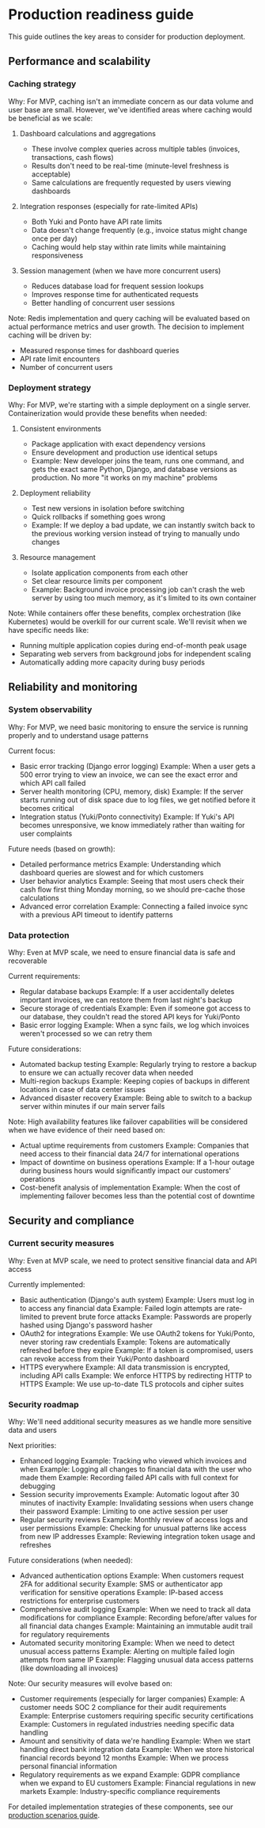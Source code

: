 # Production readiness guide

This guide outlines the key areas to consider for production deployment. 

## Performance and scalability

### Caching strategy
Why: For MVP, caching isn't an immediate concern as our data volume and user base are small. However, we've identified areas where caching would be beneficial as we scale:

1. Dashboard calculations and aggregations
   - These involve complex queries across multiple tables (invoices, transactions, cash flows)
   - Results don't need to be real-time (minute-level freshness is acceptable)
   - Same calculations are frequently requested by users viewing dashboards

2. Integration responses (especially for rate-limited APIs)
   - Both Yuki and Ponto have API rate limits
   - Data doesn't change frequently (e.g., invoice status might change once per day)
   - Caching would help stay within rate limits while maintaining responsiveness

3. Session management (when we have more concurrent users)
   - Reduces database load for frequent session lookups
   - Improves response time for authenticated requests
   - Better handling of concurrent user sessions

Note: Redis implementation and query caching will be evaluated based on actual performance metrics and user growth. The decision to implement caching will be driven by:
- Measured response times for dashboard queries
- API rate limit encounters
- Number of concurrent users

### Deployment strategy
Why: For MVP, we're starting with a simple deployment on a single server. Containerization would provide these benefits when needed:

1. Consistent environments
   - Package application with exact dependency versions
   - Ensure development and production use identical setups
   - Example: New developer joins the team, runs one command, and gets the exact same Python, Django, and database versions as production. No more "it works on my machine" problems

2. Deployment reliability
   - Test new versions in isolation before switching
   - Quick rollbacks if something goes wrong
   - Example: If we deploy a bad update, we can instantly switch back to the previous working version instead of trying to manually undo changes

3. Resource management
   - Isolate application components from each other
   - Set clear resource limits per component
   - Example: Background invoice processing job can't crash the web server by using too much memory, as it's limited to its own container

Note: While containers offer these benefits, complex orchestration (like Kubernetes) would be overkill for our current scale. We'll revisit when we have specific needs like:
- Running multiple application copies during end-of-month peak usage
- Separating web servers from background jobs for independent scaling
- Automatically adding more capacity during busy periods

## Reliability and monitoring

### System observability
Why: For MVP, we need basic monitoring to ensure the service is running properly and to understand usage patterns

Current focus:
- Basic error tracking (Django error logging)
  Example: When a user gets a 500 error trying to view an invoice, we can see the exact error and which API call failed
- Server health monitoring (CPU, memory, disk)
  Example: If the server starts running out of disk space due to log files, we get notified before it becomes critical
- Integration status (Yuki/Ponto connectivity)
  Example: If Yuki's API becomes unresponsive, we know immediately rather than waiting for user complaints

Future needs (based on growth):
- Detailed performance metrics
  Example: Understanding which dashboard queries are slowest and for which customers
- User behavior analytics
  Example: Seeing that most users check their cash flow first thing Monday morning, so we should pre-cache those calculations
- Advanced error correlation
  Example: Connecting a failed invoice sync with a previous API timeout to identify patterns

### Data protection
Why: Even at MVP scale, we need to ensure financial data is safe and recoverable

Current requirements:
- Regular database backups
  Example: If a user accidentally deletes important invoices, we can restore them from last night's backup
- Secure storage of credentials
  Example: Even if someone got access to our database, they couldn't read the stored API keys for Yuki/Ponto
- Basic error logging
  Example: When a sync fails, we log which invoices weren't processed so we can retry them

Future considerations:
- Automated backup testing
  Example: Regularly trying to restore a backup to ensure we can actually recover data when needed
- Multi-region backups
  Example: Keeping copies of backups in different locations in case of data center issues
- Advanced disaster recovery
  Example: Being able to switch to a backup server within minutes if our main server fails

Note: High availability features like failover capabilities will be considered when we have evidence of their need based on:
- Actual uptime requirements from customers
  Example: Companies that need access to their financial data 24/7 for international operations
- Impact of downtime on business operations
  Example: If a 1-hour outage during business hours would significantly impact our customers' operations
- Cost-benefit analysis of implementation
  Example: When the cost of implementing failover becomes less than the potential cost of downtime

## Security and compliance

### Current security measures
Why: Even at MVP scale, we need to protect sensitive financial data and API access

Currently implemented:
- Basic authentication (Django's auth system)
  Example: Users must log in to access any financial data
  Example: Failed login attempts are rate-limited to prevent brute force attacks
  Example: Passwords are properly hashed using Django's password hasher
- OAuth2 for integrations
  Example: We use OAuth2 tokens for Yuki/Ponto, never storing raw credentials
  Example: Tokens are automatically refreshed before they expire
  Example: If a token is compromised, users can revoke access from their Yuki/Ponto dashboard
- HTTPS everywhere
  Example: All data transmission is encrypted, including API calls
  Example: We enforce HTTPS by redirecting HTTP to HTTPS
  Example: We use up-to-date TLS protocols and cipher suites

### Security roadmap
Why: We'll need additional security measures as we handle more sensitive data and users

Next priorities:
- Enhanced logging
  Example: Tracking who viewed which invoices and when
  Example: Logging all changes to financial data with the user who made them
  Example: Recording failed API calls with full context for debugging
- Session security improvements
  Example: Automatic logout after 30 minutes of inactivity
  Example: Invalidating sessions when users change their password
  Example: Limiting to one active session per user
- Regular security reviews
  Example: Monthly review of access logs and user permissions
  Example: Checking for unusual patterns like access from new IP addresses
  Example: Reviewing integration token usage and refreshes

Future considerations (when needed):
- Advanced authentication options
  Example: When customers request 2FA for additional security
  Example: SMS or authenticator app verification for sensitive operations
  Example: IP-based access restrictions for enterprise customers
- Comprehensive audit logging
  Example: When we need to track all data modifications for compliance
  Example: Recording before/after values for all financial data changes
  Example: Maintaining an immutable audit trail for regulatory requirements
- Automated security monitoring
  Example: When we need to detect unusual access patterns
  Example: Alerting on multiple failed login attempts from same IP
  Example: Flagging unusual data access patterns (like downloading all invoices)

Note: Our security measures will evolve based on:
- Customer requirements (especially for larger companies)
  Example: A customer needs SOC 2 compliance for their audit requirements
  Example: Enterprise customers requiring specific security certifications
  Example: Customers in regulated industries needing specific data handling
- Amount and sensitivity of data we're handling
  Example: When we start handling direct bank integration data
  Example: When we store historical financial records beyond 12 months
  Example: When we process personal financial information
- Regulatory requirements as we expand
  Example: GDPR compliance when we expand to EU customers
  Example: Financial regulations in new markets
  Example: Industry-specific compliance requirements

For detailed implementation strategies of these components, see our [production scenarios guide](production_scenarios.md). 